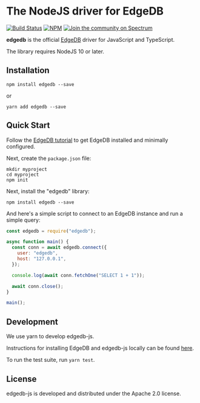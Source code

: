 # The NodeJS driver for EdgeDB

[![Build Status](https://github.com/edgedb/edgedb-js/workflows/Tests/badge.svg?event=push&branch=master)](https://github.com/edgedb/edgedb-js/) [![NPM](https://img.shields.io/npm/v/edgedb)](https://www.npmjs.com/package/edgedb) [![Join the community on Spectrum](https://img.shields.io/badge/join%20the%20community-on%20spectrum-blueviolet)](https://spectrum.chat/edgedb)

**edgedb** is the official [EdgeDB](https://github.com/edgedb/edgedb) driver
for JavaScript and TypeScript.

The library requires NodeJS 10 or later.

## Installation

```
npm install edgedb --save
```

or

```
yarn add edgedb --save
```

## Quick Start

Follow the [EdgeDB tutorial](https://edgedb.com/docs/tutorial/index)
to get EdgeDB installed and minimally configured.

Next, create the `package.json` file:

```
mkdir myproject
cd myproject
npm init
```

Next, install the "edgedb" library:

```
npm install edgedb --save
```

And here's a simple script to connect to an EdgeDB instance and
run a simple query:

```js
const edgedb = require("edgedb");

async function main() {
  const conn = await edgedb.connect({
    user: "edgedb",
    host: "127.0.0.1",
  });

  console.log(await conn.fetchOne("SELECT 1 + 1"));

  await conn.close();
}

main();
```

## Development

We use yarn to develop edgedb-js.

Instructions for installing EdgeDB and edgedb-js locally can be found
[here](https://edgedb.com/docs/internals/dev/).

To run the test suite, run `yarn test`.

## License

edgedb-js is developed and distributed under the Apache 2.0 license.
